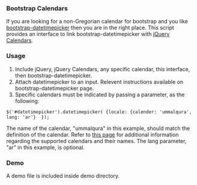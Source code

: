 
### Bootstrap Calendars

If you are looking for a non-Gregorian calendar for bootstrap and you like [bootstrap-datetimepicker](https://github.com/Eonasdan/bootstrap-datetimepicker) then you are in the right place. This script provides an interface to link bootstrap-datetimepicker with [jQuery Calendars](https://github.com/kbwood/calendars).

### Usage
1. Include jQuery, jQuery Calendars, any specific calendar, this interface, then bootstrap-datetimepicker.
2. Attach datetimepicker to an input. Relevent instructions available on bootstrap-datetimepicker page.
3. Specific calendars must be indicated by passing a parameter, as the following: 

`
  $('#datetimepicker').datetimepicker(
    {locale: {calender: 'ummalqura', lang: 'ar'} 
  }); 
`  

  The name of the calendar, "ummalqura" in this example, should match the definition of the calendar. Refer to [this page](http://keith-wood.name/calendars.html) for additional information regarding the supported calendars and their names. The lang parameter, "ar" in this example, is optional.

### Demo

A demo file is included inside demo directory.
